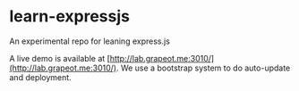 learn-expressjs
===============

An experimental repo for leaning express.js

A live demo is available at [http://lab.grapeot.me:3010/](http://lab.grapeot.me:3010/).
We use a bootstrap system to do auto-update and deployment.
